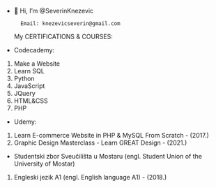 - 👋 Hi, I’m @SeverinKnezevic

        Email: knezevicseverin@gmail.com
    
   My CERTIFICATIONS & COURSES:
* Codecademy:  
1. Make a Website
2. Learn SQL
3. Python
4. JavaScript
5. JQuery
6. HTML&CSS
7. PHP

* Udemy: 
1. Learn E-commerce Website in PHP & MySQL From Scratch - (2017.)
2. Graphic Design Masterclass - Learn GREAT Design - (2021.)

* Studentski zbor Sveučilišta u Mostaru (engl. Student Union of the University of Mostar) 
1. Engleski jezik A1 (engl. English language A1) - (2018.)
   
   
   
   
<!--- 
- 👀 I’m interested in ...
- 🌱 I’m currently learning ...
- 💞️ I’m looking to collaborate on ...
- 📫 How to reach me ...
--->
<!---
SeverinKnezevic/SeverinKnezevic is a ✨ special ✨ repository because its `README.md` (this file) appears on your GitHub profile.
You can click the Preview link to take a look at your changes.
--->
